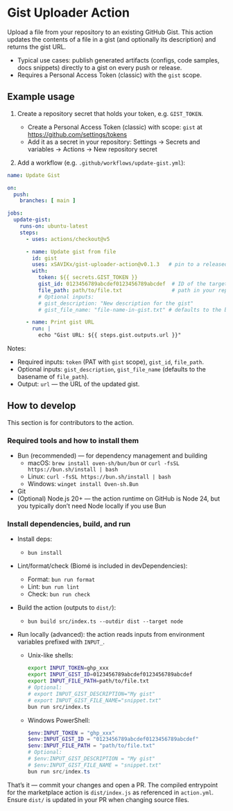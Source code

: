 # Gist Uploader Action

Upload a file from your repository to an existing GitHub Gist. This action updates the contents of a
file in a gist (and optionally its description) and returns the gist URL.

- Typical use cases: publish generated artifacts (configs, code samples, docs snippets) directly to
  a gist on every push or release.
- Requires a Personal Access Token (classic) with the `gist` scope.

## Example usage

1) Create a repository secret that holds your token, e.g. `GIST_TOKEN`.
    - Create a Personal Access Token (classic) with scope: `gist`
      at https://github.com/settings/tokens
    - Add it as a secret in your repository: Settings → Secrets and variables → Actions → New
      repository secret

2) Add a workflow (e.g. `.github/workflows/update-gist.yml`):

```yaml
name: Update Gist

on:
  push:
    branches: [ main ]

jobs:
  update-gist:
    runs-on: ubuntu-latest
    steps:
      - uses: actions/checkout@v5

      - name: Update gist from file
        id: gist
        uses: xSAVIKx/gist-uploader-action@v0.1.3   # pin to a released version
        with:
          token: ${{ secrets.GIST_TOKEN }}
          gist_id: 0123456789abcdef0123456789abcdef  # ID of the target gist
          file_path: path/to/file.txt                # path in your repo to upload
          # Optional inputs:
          # gist_description: "New description for the gist"
          # gist_file_name: "file-name-in-gist.txt" # defaults to the basename of file_path

      - name: Print gist URL
        run: |
          echo "Gist URL: ${{ steps.gist.outputs.url }}"
```

Notes:

- Required inputs: `token` (PAT with `gist` scope), `gist_id`, `file_path`.
- Optional inputs: `gist_description`, `gist_file_name` (defaults to the basename of `file_path`).
- Output: `url` — the URL of the updated gist.

## How to develop

This section is for contributors to the action.

### Required tools and how to install them

- Bun (recommended) — for dependency management and building
    - macOS: `brew install oven-sh/bun/bun` or `curl -fsSL https://bun.sh/install | bash`
    - Linux: `curl -fsSL https://bun.sh/install | bash`
    - Windows: `winget install Oven-sh.Bun`
- Git
- (Optional) Node.js 20+ — the action runtime on GitHub is Node 24, but you typically don’t need
  Node locally if you use Bun

### Install dependencies, build, and run

- Install deps:
    - `bun install`

- Lint/format/check (Biomé is included in devDependencies):
    - Format: `bun run format`
    - Lint: `bun run lint`
    - Check: `bun run check`

- Build the action (outputs to `dist/`):
    - `bun build src/index.ts --outdir dist --target node`

- Run locally (advanced): the action reads inputs from environment variables prefixed with `INPUT_`.
    - Unix-like shells:
      ```bash
      export INPUT_TOKEN=ghp_xxx
      export INPUT_GIST_ID=0123456789abcdef0123456789abcdef
      export INPUT_FILE_PATH=path/to/file.txt
      # Optional:
      # export INPUT_GIST_DESCRIPTION="My gist"
      # export INPUT_GIST_FILE_NAME="snippet.txt"
      bun run src/index.ts
      ```
    - Windows PowerShell:
      ```powershell
      $env:INPUT_TOKEN = "ghp_xxx"
      $env:INPUT_GIST_ID = "0123456789abcdef0123456789abcdef"
      $env:INPUT_FILE_PATH = "path/to/file.txt"
      # Optional:
      # $env:INPUT_GIST_DESCRIPTION = "My gist"
      # $env:INPUT_GIST_FILE_NAME = "snippet.txt"
      bun run src/index.ts
      ```

That’s it — commit your changes and open a PR. The compiled entrypoint for the marketplace action is
`dist/index.js` as referenced in `action.yml`. Ensure `dist/` is updated in your PR when changing
source files.
